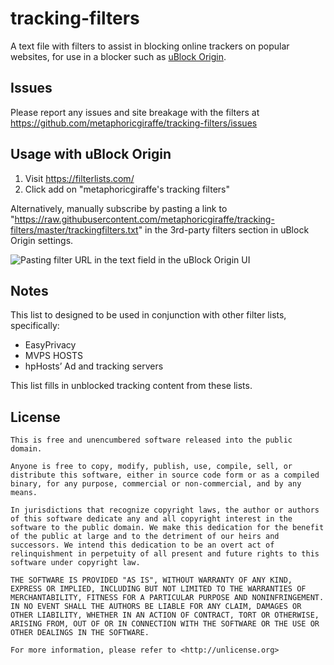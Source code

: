 # tracking-filters

A text file with filters to assist in blocking online trackers on popular websites, for use in a blocker such as [uBlock Origin](https://github.com/gorhill/uBlock).

## Issues

Please report any issues and site breakage with the filters at https://github.com/metaphoricgiraffe/tracking-filters/issues

## Usage with uBlock Origin

1. Visit https://filterlists.com/
2. Click add on "metaphoricgiraffe's tracking filters"

Alternatively, manually subscribe by pasting a link to "https://raw.githubusercontent.com/metaphoricgiraffe/tracking-filters/master/trackingfilters.txt" in the  3rd-party filters section in uBlock Origin settings.

![Pasting filter URL in the text field in the uBlock Origin UI](https://cloud.githubusercontent.com/assets/12890281/8431517/5fd52b80-1f7d-11e5-9397-16f096e64262.png)

## Notes

This list to designed to be used in conjunction with other filter lists, specifically:

* EasyPrivacy
* MVPS HOSTS
* hpHosts’ Ad and tracking servers

This list fills in unblocked tracking content from these lists.

## License

```
This is free and unencumbered software released into the public domain.

Anyone is free to copy, modify, publish, use, compile, sell, or
distribute this software, either in source code form or as a compiled
binary, for any purpose, commercial or non-commercial, and by any
means.

In jurisdictions that recognize copyright laws, the author or authors
of this software dedicate any and all copyright interest in the
software to the public domain. We make this dedication for the benefit
of the public at large and to the detriment of our heirs and
successors. We intend this dedication to be an overt act of
relinquishment in perpetuity of all present and future rights to this
software under copyright law.

THE SOFTWARE IS PROVIDED "AS IS", WITHOUT WARRANTY OF ANY KIND,
EXPRESS OR IMPLIED, INCLUDING BUT NOT LIMITED TO THE WARRANTIES OF
MERCHANTABILITY, FITNESS FOR A PARTICULAR PURPOSE AND NONINFRINGEMENT.
IN NO EVENT SHALL THE AUTHORS BE LIABLE FOR ANY CLAIM, DAMAGES OR
OTHER LIABILITY, WHETHER IN AN ACTION OF CONTRACT, TORT OR OTHERWISE,
ARISING FROM, OUT OF OR IN CONNECTION WITH THE SOFTWARE OR THE USE OR
OTHER DEALINGS IN THE SOFTWARE.

For more information, please refer to <http://unlicense.org>
```
